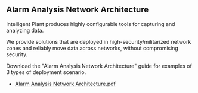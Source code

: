 ## Alarm Analysis Network Architecture

Intelligent Plant produces highly configurable tools for capturing and
analyzing data.

We provide solutions that are deployed in high-security/militarized
network zones and reliably move data across networks, without
compromising security.

Download the "Alarm Analysis Network Architecture" guide for examples of
3 types of deployment scenario.

  - [Alarm Analysis Network
    Architecture.pdf](https://appstore.intelligentplant.com/nuget/downloads/Alarm%20Analysis%20Network%20Architecture.pdf)
